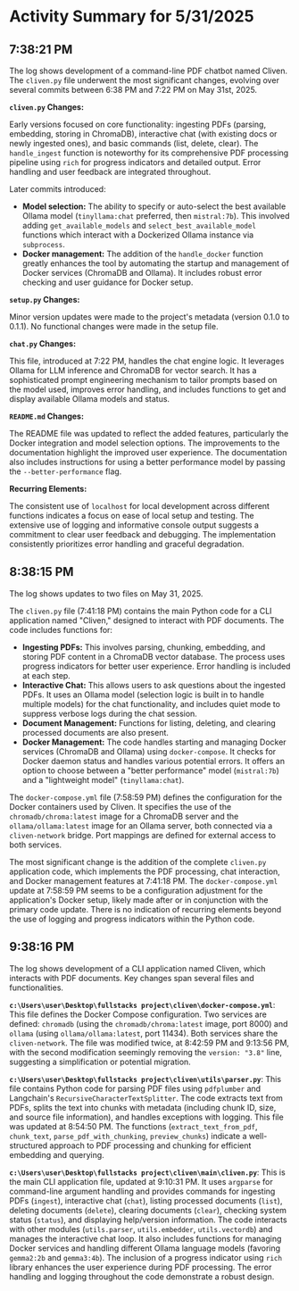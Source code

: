 # Activity Summary for 5/31/2025

## 7:38:21 PM
The log shows development of a command-line PDF chatbot named Cliven.  The `cliven.py` file underwent the most significant changes, evolving over several commits between 6:38 PM and 7:22 PM on May 31st, 2025.

**`cliven.py` Changes:**

Early versions focused on core functionality:  ingesting PDFs (parsing, embedding, storing in ChromaDB),  interactive chat (with existing docs or newly ingested ones), and basic commands (list, delete, clear).  The `handle_ingest` function is noteworthy for its comprehensive PDF processing pipeline using `rich` for progress indicators and detailed output.  Error handling and user feedback are integrated throughout.

Later commits introduced:

* **Model selection:**  The ability to specify or auto-select the best available Ollama model (`tinyllama:chat` preferred, then `mistral:7b`).  This involved adding `get_available_models` and `select_best_available_model` functions which interact with a Dockerized Ollama instance via `subprocess`.
* **Docker management:** The addition of the `handle_docker` function greatly enhances the tool by automating the startup and management of Docker services (ChromaDB and Ollama).  It includes robust error checking and user guidance for Docker setup.


**`setup.py` Changes:**

Minor version updates were made to the project's metadata (version 0.1.0 to 0.1.1). No functional changes were made in the setup file.

**`chat.py` Changes:**

This file, introduced at 7:22 PM, handles the chat engine logic. It leverages Ollama for LLM inference and ChromaDB for vector search. It has a sophisticated prompt engineering mechanism to tailor prompts based on the model used, improves error handling, and includes functions to get and display available Ollama models and status.


**`README.md` Changes:**

The README file was updated to reflect the added features, particularly the Docker integration and model selection options.  The improvements to the documentation  highlight the improved user experience.  The documentation also includes instructions for using a better performance model by passing the `--better-performance` flag.


**Recurring Elements:**

The consistent use of `localhost` for local development across different functions indicates a focus on ease of local setup and testing.  The extensive use of logging and informative console output suggests a commitment to clear user feedback and debugging.  The implementation consistently prioritizes error handling and graceful degradation.


## 8:38:15 PM
The log shows updates to two files on May 31, 2025.

The `cliven.py` file (7:41:18 PM) contains the main Python code for a CLI application named "Cliven," designed to interact with PDF documents.  The code includes functions for:

*   **Ingesting PDFs:**  This involves parsing, chunking, embedding, and storing PDF content in a ChromaDB vector database.  The process uses progress indicators for better user experience. Error handling is included at each step.
*   **Interactive Chat:** This allows users to ask questions about the ingested PDFs.  It uses an Ollama model (selection logic is built in to handle multiple models) for the chat functionality, and includes quiet mode to suppress verbose logs during the chat session.
*   **Document Management:** Functions for listing, deleting, and clearing processed documents are also present.
*   **Docker Management:** The code handles starting and managing Docker services (ChromaDB and Ollama) using `docker-compose`. It checks for Docker daemon status and handles various potential errors.  It offers an option to choose between a "better performance" model (`mistral:7b`) and a "lightweight model" (`tinyllama:chat`).

The `docker-compose.yml` file (7:58:59 PM) defines the configuration for the Docker containers used by Cliven.  It specifies the use of the `chromadb/chroma:latest` image for a ChromaDB server and the `ollama/ollama:latest` image for an Ollama server, both connected via a `cliven-network` bridge.  Port mappings are defined for external access to both services.


The most significant change is the addition of the complete `cliven.py` application code, which implements the PDF processing, chat interaction, and Docker management features at 7:41:18 PM. The `docker-compose.yml` update at 7:58:59 PM seems to be a configuration adjustment for the application's Docker setup, likely made after or in conjunction with the primary code update.  There is no indication of recurring elements beyond the use of logging and progress indicators within the Python code.


## 9:38:16 PM
The log shows development of a CLI application named Cliven,  which interacts with PDF documents.  Key changes span several files and functionalities.


**`c:\Users\user\Desktop\fullstacks project\cliven\docker-compose.yml`**: This file defines the Docker Compose configuration.  Two services are defined: `chromadb` (using the `chromadb/chroma:latest` image, port 8000) and `ollama` (using `ollama/ollama:latest`, port 11434). Both services share the `cliven-network`.  The file was modified twice, at 8:42:59 PM and 9:13:56 PM, with the second modification seemingly removing the `version: "3.8"` line, suggesting a simplification or potential migration.


**`c:\Users\user\Desktop\fullstacks project\cliven\utils\parser.py`**: This file contains Python code for parsing PDF files using `pdfplumber` and Langchain's `RecursiveCharacterTextSplitter`.  The code extracts text from PDFs, splits the text into chunks with metadata (including chunk ID, size, and source file information), and handles exceptions with logging.  This file was updated at 8:54:50 PM.  The functions (`extract_text_from_pdf`, `chunk_text`, `parse_pdf_with_chunking`, `preview_chunks`) indicate a well-structured approach to PDF processing and chunking for efficient embedding and querying.


**`c:\Users\user\Desktop\fullstacks project\cliven\main\cliven.py`**: This is the main CLI application file, updated at 9:10:31 PM. It uses `argparse` for command-line argument handling and provides commands for ingesting PDFs (`ingest`), interactive chat (`chat`), listing processed documents (`list`), deleting documents (`delete`), clearing documents (`clear`), checking system status (`status`), and displaying help/version information.  The code interacts with other modules (`utils.parser`, `utils.embedder`, `utils.vectordb`) and manages the interactive chat loop. It also includes functions for managing Docker services and handling different Ollama language models (favoring `gemma2:2b` and `gemma3:4b`).  The inclusion of a progress indicator using `rich` library enhances the user experience during PDF processing.  The error handling and logging throughout the code demonstrate a robust design.

